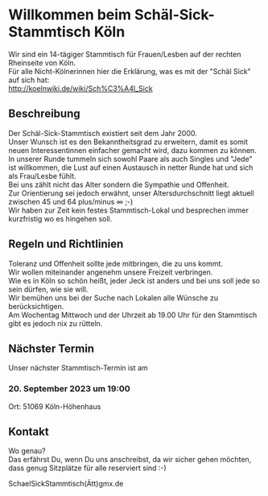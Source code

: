# Willkommen beim Schäl-Sick-Stammtisch Köln

Wir sind ein 14-tägiger Stammtisch für Frauen/Lesben auf der rechten Rheinseite von Köln.  
Für alle Nicht-Kölnerinnen hier die Erklärung, was es mit der "Schäl Sick" auf sich hat:  
http://koelnwiki.de/wiki/Sch%C3%A4l_Sick  

## Beschreibung

Der Schäl-Sick-Stammtisch existiert seit dem Jahr 2000.  
Unser Wunsch ist es den Bekanntheitsgrad zu erweitern, damit es somit neuen Interessentinnen einfacher gemacht wird, dazu kommen zu können.  
In unserer Runde tummeln sich sowohl Paare als auch Singles und "Jede" ist willkommen, die Lust auf einen Austausch in netter Runde hat und sich als Frau/Lesbe fühlt.  
Bei uns zählt nicht das Alter sondern die Sympathie und Offenheit.  
Zur Orientierung sei jedoch erwähnt, unser Altersdurchschnitt liegt aktuell zwischen 45 und 64 plus/minus ∞ ;-)  
Wir haben zur Zeit kein festes Stammtisch-Lokal und besprechen immer kurzfristig wo es hingehen soll.  

## Regeln und Richtlinien

Toleranz und Offenheit sollte jede mitbringen, die zu uns kommt.  
Wir wollen miteinander angenehm unsere Freizeit verbringen.  
Wie es in Köln so schön heißt, jeder Jeck ist anders und bei uns soll jede so sein dürfen, wie sie will.  
Wir bemühen uns bei der Suche nach Lokalen alle Wünsche zu berücksichtigen.  
Am Wochentag Mittwoch und der Uhrzeit ab 19.00 Uhr für den Stammtisch gibt es jedoch nix zu rütteln.  

## Nächster Termin

Unser nächster Stammtisch-Termin ist am

### 20. September 2023 um 19:00

Ort: 51069 Köln-Höhenhaus

## Kontakt

Wo genau?  
Das erfährst Du, wenn Du uns anschreibst, da wir sicher gehen möchten, dass genug Sitzplätze für alle reserviert sind :-)  

SchaelSickStammtisch(Ätt)gmx.de
